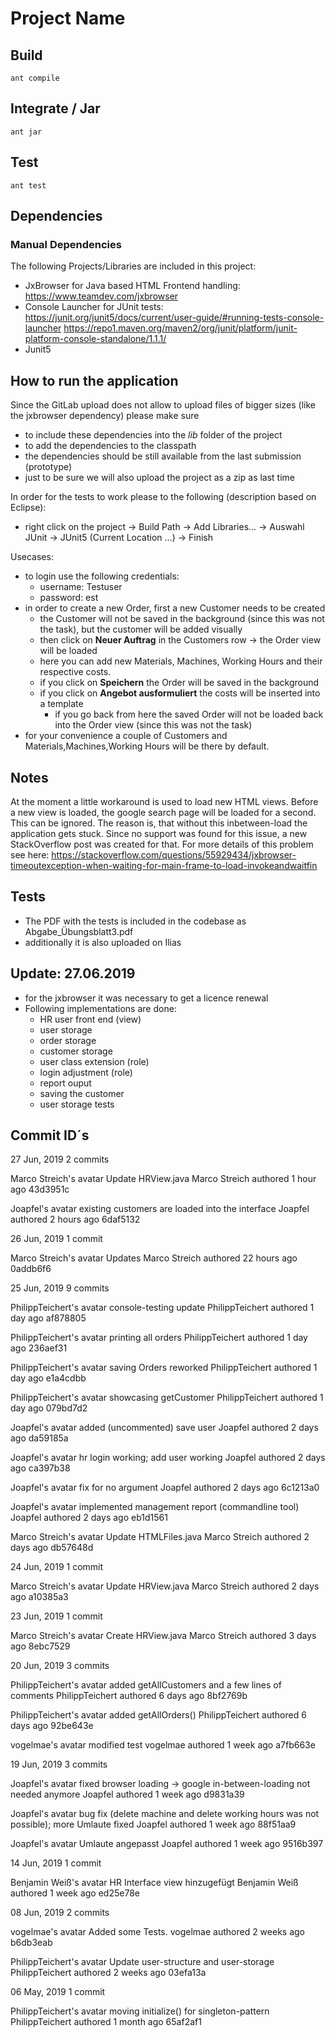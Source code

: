 ﻿# Project Name


## Build

`ant compile`

## Integrate / Jar

`ant jar`

## Test

`ant test`

## Dependencies

### Manual Dependencies

The following Projects/Libraries are included in this project:
- JxBrowser for Java based HTML Frontend handling: 
    https://www.teamdev.com/jxbrowser
- Console Launcher for JUnit tests:
	https://junit.org/junit5/docs/current/user-guide/#running-tests-console-launcher 
	https://repo1.maven.org/maven2/org/junit/platform/junit-platform-console-standalone/1.1.1/
- Junit5

## How to run the application

Since the GitLab upload does not allow to upload files of bigger sizes (like the jxbrowser dependency) please make sure 

- to include these dependencies into the *lib* folder of the project
- to add the dependencies to the classpath
- the dependencies should be still available from the last submission (prototype)
- just to be sure we will also upload the project as a zip as last time
 

In order for the tests to work please to the following (description based on Eclipse):
- right click on the project -> Build Path -> Add Libraries... -> Auswahl JUnit -> JUnit5 (Current Location ...) -> Finish

Usecases:

- to login use the following credentials:
    + username: Testuser
    + password: est
- in order to create a new Order, first a new Customer needs to be created
    + the Customer will not be saved in the background (since this was not the task), but the customer will be added visually
    + then click on **Neuer Auftrag** in the Customers row -> the Order view will be loaded
    + here you can add new Materials, Machines, Working Hours and their respective costs.
    + if you click on **Speichern** the Order will be saved in the background
    + if you click on **Angebot ausformuliert** the costs will be inserted into a template
        - if you go back from here the saved Order will not be loaded back into the Order view (since this was not the task)
- for your convenience a couple of Customers and Materials,Machines,Working Hours will be there by default.

## Notes

At the moment a little workaround is used to load new HTML views. Before a new view is loaded, the google search page will be loaded for a second. This can be ignored.
The reason is, that without this inbetween-load the application gets stuck. Since no support was found for this issue, a new StackOverflow post was created for that.
For more details of this problem see here: https://stackoverflow.com/questions/55929434/jxbrowser-timeoutexception-when-waiting-for-main-frame-to-load-invokeandwaitfin

## Tests
- The PDF with the tests is included in the codebase as Abgabe_Übungsblatt3.pdf
- additionally it is also uploaded on Ilias

## Update: 27.06.2019

- for the jxbrowser it was necessary to get a licence renewal
- Following implementations are done:
	+ HR user front end (view)
	+ user storage
	+ order storage
	+ customer storage
	+ user class extension (role)
	+ login adjustment (role)
	+ report ouput
	+ saving the customer
	+ user storage tests


## Commit ID´s

27 Jun, 2019 2 commits

Marco Streich's avatar
Update HRView.java
Marco Streich authored 1 hour ago
43d3951c

Joapfel's avatar
existing customers are loaded into the interface
Joapfel authored 2 hours ago
6daf5132

26 Jun, 2019 1 commit

Marco Streich's avatar
Updates
Marco Streich authored 22 hours ago
0addb6f6

25 Jun, 2019 9 commits

PhilippTeichert's avatar
console-testing update
PhilippTeichert authored 1 day ago
af878805

PhilippTeichert's avatar
printing all orders
PhilippTeichert authored 1 day ago
236aef31

PhilippTeichert's avatar
saving Orders reworked 
PhilippTeichert authored 1 day ago
e1a4cdbb

PhilippTeichert's avatar
showcasing getCustomer
PhilippTeichert authored 1 day ago
079bd7d2

Joapfel's avatar
added (uncommented) save user
Joapfel authored 2 days ago
da59185a

Joapfel's avatar
hr login working; add user working
Joapfel authored 2 days ago
ca397b38

Joapfel's avatar
fix for no argument
Joapfel authored 2 days ago
6c1213a0

Joapfel's avatar
implemented management report (commandline tool)
Joapfel authored 2 days ago
eb1d1561

Marco Streich's avatar
Update HTMLFiles.java
Marco Streich authored 2 days ago
db57648d

24 Jun, 2019 1 commit

Marco Streich's avatar
Update HRView.java
Marco Streich authored 2 days ago
a10385a3

23 Jun, 2019 1 commit

Marco Streich's avatar
Create HRView.java
Marco Streich authored 3 days ago
8ebc7529

20 Jun, 2019 3 commits

PhilippTeichert's avatar
added getAllCustomers and a few lines of comments
PhilippTeichert authored 6 days ago
8bf2769b

PhilippTeichert's avatar
added getAllOrders()
PhilippTeichert authored 6 days ago
92be643e

vogelmae's avatar
modified test
vogelmae authored 1 week ago
a7fb663e

19 Jun, 2019 3 commits

Joapfel's avatar
fixed browser loading -> google in-between-loading not needed anymore
Joapfel authored 1 week ago
d9831a39

Joapfel's avatar
bug fix (delete machine and delete working hours was not possible); more Umlaute fixed
Joapfel authored 1 week ago
88f51aa9

Joapfel's avatar
Umlaute angepasst
Joapfel authored 1 week ago
9516b397

14 Jun, 2019 1 commit

Benjamin Weiß's avatar
HR Interface view hinzugefügt
Benjamin Weiß authored 1 week ago
ed25e78e

08 Jun, 2019 2 commits

vogelmae's avatar
Added some Tests.
vogelmae authored 2 weeks ago
b6db3eab

PhilippTeichert's avatar
Update user-structure and user-storage
PhilippTeichert authored 2 weeks ago
03efa13a

06 May, 2019 1 commit

PhilippTeichert's avatar
moving initialize() for singleton-pattern
PhilippTeichert authored 1 month ago
65af2af1
